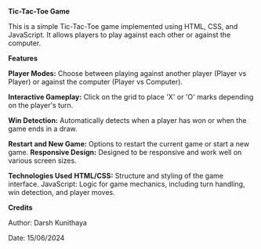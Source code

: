 **Tic-Tac-Toe Game**

This is a simple Tic-Tac-Toe game implemented using HTML, CSS, and JavaScript. It allows players to play against each other or against the computer.

**Features**

**Player Modes:**
Choose between playing against another player (Player vs Player) or against the computer (Player vs Computer).

**Interactive Gameplay:** 
Click on the grid to place 'X' or 'O' marks depending on the player's turn.

**Win Detection:** 
Automatically detects when a player has won or when the game ends in a draw.

**Restart and New Game:** 
Options to restart the current game or start a new game.
**Responsive Design:** 
Designed to be responsive and work well on various screen sizes.

**Technologies Used**
**HTML/CSS:** Structure and styling of the game interface.
JavaScript: Logic for game mechanics, including turn handling, win detection, and player moves.

**Credits**

Author: Darsh Kunithaya

Date: 15/06/2024
